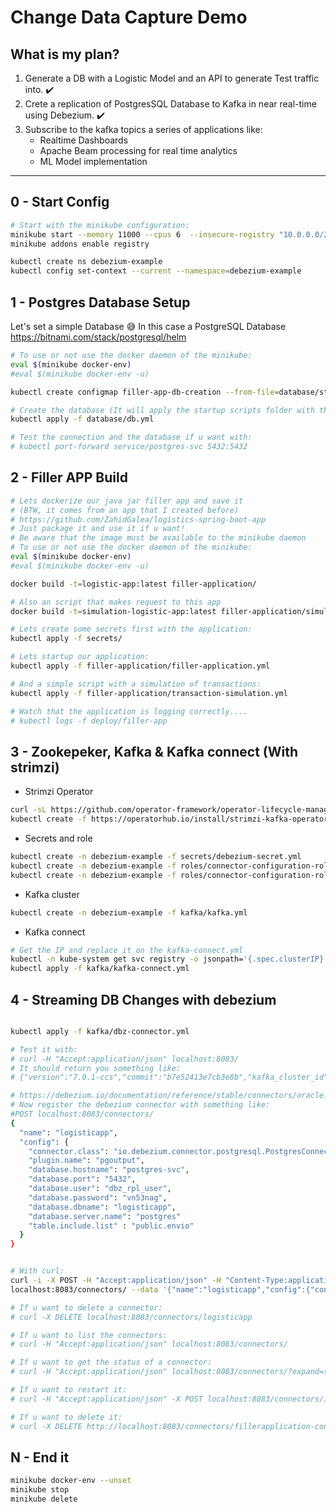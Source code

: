 
# Change Data Capture Demo

## What is my plan?

1) Generate a DB with a Logistic Model and an API to generate Test traffic into. :heavy_check_mark:
2) Crete a replication of PostgresSQL Database to Kafka in near real-time using Debezium. :heavy_check_mark:
3) Subscribe to the kafka topics a series of applications like:
    * Realtime Dashboards
    * Apache Beam processing for real time analytics
    * ML Model implementation

---

## 0 - Start Config

```bash
# Start with the minikube configuration:
minikube start --memory 11000 --cpus 6  --insecure-registry "10.0.0.0/24"
minikube addons enable registry

kubectl create ns debezium-example
kubectl config set-context --current --namespace=debezium-example
```

## 1 - Postgres Database Setup

Let's set a simple Database :sweat_smile: In this case a PostgreSQL Database
https://bitnami.com/stack/postgresql/helm

```bash
# To use or not use the docker daemon of the minikube:
eval $(minikube docker-env)
#eval $(minikube docker-env -u)

kubectl create configmap filler-app-db-creation --from-file=database/startup-scripts/db.creation.sh

# Create the database (It will apply the startup scripts folder with the above configmaps)
kubectl apply -f database/db.yml

# Test the connection and the database if u want with:
# kubectl port-forward service/postgres-svc 5432:5432

```

## 2 - Filler APP Build

```bash
# Lets dockerize our java jar filler app and save it
# (BTW, it comes from an app that I created before)
# https://github.com/ZahidGalea/logistics-spring-boot-app
# Just package it and use it if u want! 
# Be aware that the image must be available to the minikube daemon
# To use or not use the docker daemon of the minikube:
eval $(minikube docker-env)
#eval $(minikube docker-env -u)

docker build -t=logistic-app:latest filler-application/

# Also an script that makes request to this app
docker build -t=simulation-logistic-app:latest filler-application/simulation_app/

# Lets create some secrets first with the application:
kubectl apply -f secrets/

# Lets startup our application:
kubectl apply -f filler-application/filler-application.yml

# And a simple script with a simulation of transactions:
kubectl apply -f filler-application/transaction-simulation.yml

# Watch that the application is logging correctly....
# kubectl logs -f deploy/filler-app


```

## 3 - Zookepeker, Kafka & Kafka connect (With strimzi)

* Strimzi Operator
```bash
curl -sL https://github.com/operator-framework/operator-lifecycle-manager/releases/download/v0.20.0/install.sh | bash -s v0.20.0
kubectl create -f https://operatorhub.io/install/strimzi-kafka-operator.yaml
```

* Secrets and role
```bash
kubectl create -n debezium-example -f secrets/debezium-secret.yml
kubectl create -n debezium-example -f roles/connector-configuration-role.yml
kubectl create -n debezium-example -f roles/connector-configuration-role-binding.yml
```

* Kafka cluster

```bash
kubectl create -n debezium-example -f kafka/kafka.yml
```

* Kafka connect

```bash
# Get the IP and replace it on the kafka-connect.yml
kubectl -n kube-system get svc registry -o jsonpath='{.spec.clusterIP}'
kubectl apply -f kafka/kafka-connect.yml
```

## 4 - Streaming DB Changes with debezium

```bash

kubectl apply -f kafka/dbz-connector.yml
```
```bash
# Test it with:
# curl -H "Accept:application/json" localhost:8083/
# It should return you something like:
# {"version":"7.0.1-ccs","commit":"b7e52413e7cb3e8b","kafka_cluster_id":"287OqZkVRgi3TI80fjxJCg"}

# https://debezium.io/documentation/reference/stable/connectors/oracle.html#required-debezium-oracle-connector-configuration-properties
# Now register the debezium connector with something like:
#POST localhost:8083/connectors/
{
  "name": "logisticapp",
  "config": {
    "connector.class": "io.debezium.connector.postgresql.PostgresConnector",
    "plugin.name": "pgoutput",
    "database.hostname": "postgres-svc",
    "database.port": "5432",
    "database.user": "dbz_rpl_user",
    "database.password": "vn53nag",
    "database.dbname": "logisticapp",
    "database.server.name": "postgres"
    "table.include.list" : "public.envio"
  }
}

```

```bash

# With curl:
curl -i -X POST -H "Accept:application/json" -H "Content-Type:application/json" \
localhost:8083/connectors/ --data '{"name":"logisticapp","config":{"connector.class":"io.debezium.connector.postgresql.PostgresConnector","plugin.name":"pgoutput","database.hostname":"postgres-svc","database.port":"5432","database.user":"dbz_rpl_user","database.password":"vn53nag","database.dbname":"logisticapp","database.server.name":"postgres","table.include.list":"public.envio"}}'

# If u want to delete a connector:
# curl -X DELETE localhost:8083/connectors/logisticapp
```

```bash
# If u want to list the connectors:
# curl -H "Accept:application/json" localhost:8083/connectors/

# If u want to get the status of a connector:
# curl -H "Accept:application/json" localhost:8083/connectors/?expand=status

# If u want to restart it:
# curl -H "Accept:application/json" -X POST localhost:8083/connectors/inventory-connector/restart

# If u want to delete it:
# curl -X DELETE http://localhost:8083/connectors/fillerapplication-connector

```


## N - End it

```bash
minikube docker-env --unset
minikube stop
minikube delete
```

